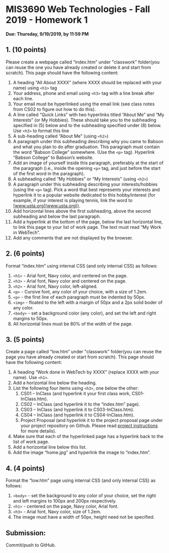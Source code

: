 # MIS3690 Web Technologies - Fall 2019 - Homework 1
**Due: Thursday, 9/19/2019, by 11:59 PM**

## 1.	(10 points) 

Please create a webpage called “index.htm” under "classwork" folder(you can reuse the one you have already created or delete it and start from scratch). This page should have the following content:

1.	A heading “All About XXXX” (where XXXX should be replaced with your name) using ```<h1>``` tag
2.	Your address, phone and email using ```<h3>``` tag with a line break after each line.
3.	Your email must be hyperlinked using the email link (see class notes from CS02 to figure out how to do this).
4.	A line called “Quick Links” with two hyperlinks titled “About Me” and “My Interests” (or My Hobbies). These should take you to the subheading specified in (5) below and to the subheading specified under (8) below. Use ```<h3>``` to format this line
5.	A sub-heading called “About Me” (using ```<h2>```)
6.	A paragraph under this subheading describing why you came to Babson and what you plan to do after graduation. This paragraph must contain the word “Babson College” somewhere. (Use the ```<p>``` tag). Hyperlink “Babson College” to Babson’s website.
7.	Add an image of yourself inside this paragraph, preferably at the start of the paragraph (i.e., inside the opening ```<p>``` tag, and just before the start of the first word in the paragraph).
8.	A subheading called “My Hobbies” or “My Interests” (using ```<h2>```)
9.	A paragraph under this subheading describing your interests/hobbies (using the ```<p>``` tag). Pick a word that best represents your interests and hyperlink it to a popular website dedicated to this hobby/interest (for example, if your interest is playing tennis, link the word to [www.usta.org](www.usta.org)).
10.	Add horizontal lines above the first subheading, above the second subheading and below the last paragraph. 
11.	Add a hyperlink at the bottom of the page, below the last horizontal line, to link this page to your list of work page. The text must read “My Work in WebTech”.
12. Add any comments that are not displayed by the browser.


## 2. (6 points) 
Format “index.htm” using internal CSS (and only internal CSS) as follows:

1.	```<h1>``` - Arial font, Navy color, and centered on the page.
2.	```<h3>``` - Arial font, Navy color and centered on the page.
3.	```<h2>``` - Arial font, Navy color, left-aligned.
4.	```<p>``` - Cursive font, any color of your choice, with a size of 1.2em.
5.	```<p>``` - the first line of each paragraph must be indented by 50px.
6.	```<img>``` - floated to the left with a margin of 50px and a 2px solid boder of any color.
7.	```<body>``` - set a background color (any color), and set the left and right margins to 50px.
8.	All horizontal lines must be 80% of the width of the page. 

## 3. (5 points) 
Create a page called “low.htm” under "classwork" folder(you can reuse the page you have already created or start from scratch). This page should have the following content:
1.	A heading “Work done in WebTech by XXXX” (replace XXXX with your name). Use ```<h1>```. 
2.	Add a horizontal line below the heading.
3.	List the following four items using ```<h3>```, one below the other:
    1.	CS01 – InClass (and hyperlink it your first class work, CS01-InClass.htm).
    2.	CS02 – InClass (and hyperlink it to the “index.htm” page).
    3.	CS03 – InClass (and hyperlink it to CS03-InClass.htm).
    4.	CS04 – InClass (and hyperlink it to CS04-InClass.htm).
    5.	Project Proposal (and hyperlink it to the project proposal page under your project repository on Github. Please read [project instructions](https://github.com/MIS3690/resources/blob/master/project.md#project-proposal) for more details).
4.	Make sure that each of the hyperlinked page has a hyperlink back to the list of work page.
5.	Add a horizontal line below this list.
6.	Add the image “home.jpg” and hyperlink the image to “index.htm”.

## 4. (4 points) 
Format the “low.htm” page using internal CSS (and only internal CSS) as follows:
1.	```<body>``` - set the background to any color of your choice, set the right and left margins to 100px and 200px respectively.
2.	```<h1>``` - centered on the page, Navy color, Arial font.
3.	```<h3>``` - Arial font, Navy color, size of 1.2em.
4.	The image must have a width of 50px, height need not be specified. 

## Submission:
Commit/push to GitHub.
